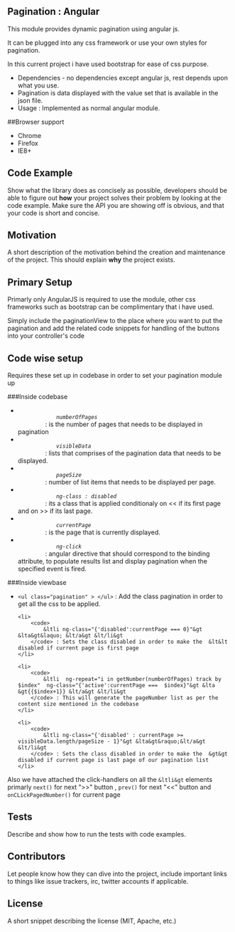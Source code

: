 ## Pagination : Angular 

This module  provides dynamic pagination using angular js.

It can be plugged into any css framework or use your own styles for pagination.

In this current project i have used bootstrap for ease of css purpose.
<ul>
	<li>Dependencies  - no dependencies except angular js, rest depends upon what you use.</li>
	<li>Pagination is data displayed with the value set that is available in the json file.</li>
	<li>Usage : Implemented as normal angular module.</li>
</ul>

##Browser support
<ul>
	<li>Chrome</li>
	<li>Firefox</li>
	<li>IE8+</li>
</ul>

## Code Example

Show what the library does as concisely as possible, developers should be able to figure out **how** your project solves their problem by looking at the code example. Make sure the API you are showing off is obvious, and that your code is short and concise.

## Motivation

A short description of the motivation behind the creation and maintenance of the project. This should explain **why** the project exists.

## Primary Setup

Primarly only AngularJS is required to use the module, other css frameworks such as bootstrap can be complimentary that i have used.

Simply include the paginationView to the place where you want to put the pagination and add the related code snippets for handling of the buttons into your controller's  code

## Code wise setup

Requires these set up in codebase in order to set your pagination module up

###Inside codebase
<ul>
	<li>
		<code>
			<em>numberOfPages</em>
		</code> : is the number of pages that needs to be displayed in pagination
	</li>
	<li>
		<code>
			<em>visibleData</em>
		</code> : lists that comprises of the pagination data that needs to be displayed.	
	</li>
	<li>
		<code>
			<em>pageSize</em>
		</code> : number of list items that needs to be displayed per page.		
	</li>
	<li>
		<code>
			<em>ng-class : disabled</em>
		</code> : its a class that is applied conditionaly on &lt&lt if its first page and on &gt&gt if its last page.
	</li>
	<li>
		<code>
			<em>currentPage</em>
		</code> : is the page that is currently displayed.		
	</li>
	<li>
		<code>
			<em>ng-click</em>
		</code> : angular directive that should correspond to the binding attribute, to populate results list and display pagination when the specified event is fired.
	</li>
</ul>	



###Inside viewbase
<ul>
	<li>
		<code>&ltul class="pagination" &gt &lt/ul&gt</code> : Add the class pagination in order to get all the css to be applied.
	</li>

	<li>
		<code>
			&ltli ng-class="{'disabled':currentPage === 0}"&gt &lta&gt&laquo; &lt/a&gt &lt/li&gt
		</code> : Sets the class disabled in order to make the  &lt&lt disabled if current page is first page
	</li>

	<li>
		<code>
			&ltli  ng-repeat="i in getNumber(numberOfPages) track by $index"  ng-class="{'active':currentPage ===  $index}"&gt &lta &gt{{$index+1}} &lt/a&gt &lt/li&gt
		</code> : This will generate the pageNumber list as per the content size mentioned in the codebase
	</li>

	<li>
		<code>
			&ltli ng-class="{'disabled' : currentPage >= visibleData.length/pageSize - 1}"&gt &lta&gt&raquo;&lt/a&gt &lt/li&gt
		</code> : Sets the class disabled in order to make the  &gt&gt disabled if current page is last page of our pagination list
	</li>
	
</ul>


Also we have attached the click-handlers on all the <code>&ltli&gt</code> elements primarly <code>next()</code> for next ">>"  button , <code>prev()</code> for next "<<"  button and <code>onCLickPagedNumber()</code> for current page

## Tests

Describe and show how to run the tests with code examples.

## Contributors

Let people know how they can dive into the project, include important links to things like issue trackers, irc, twitter accounts if applicable.

## License

A short snippet describing the license (MIT, Apache, etc.)